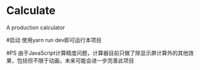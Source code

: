 # Calculate
A production calculator


#启动
使用yarn run dev即可运行本项目

#PS
由于JavaScript计算精度问题，计算器目前只做了除显示屏计算外的其他效果，包括但不限于动画，未来可能会进一步完善此项目
